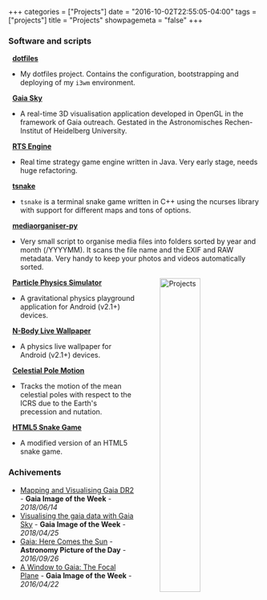 +++
categories = ["Projects"]
date = "2016-10-02T22:55:05-04:00"
tags = ["projects"]
title = "Projects"
showpagemeta = "false"
+++


### Software and scripts

  <i class="fa fa-github"></i>&nbsp;&nbsp;<strong><a href="https://github.com/langurmonkey/dotfiles">dotfiles</a></strong>
  - My dotfiles project. Contains the configuration, bootstrapping and deploying of my `i3wm` environment. 
  
  <i class="fa fa-github"></i>&nbsp;&nbsp;<strong><a href="https://zah.uni-heidelberg.de/gaia/outreach/gaiasky/">Gaia Sky</a></strong>
  -  A real-time 3D visualisation application developed in OpenGL in the framework of Gaia outreach. Gestated in the Astronomisches Rechen-Institut of Heidelberg University.

  <i class="fa fa-github"></i>&nbsp;&nbsp;<strong><a href="https://github.com/langurmonkey/rts-engine">RTS Engine</a></strong>
  - Real time strategy game engine written in Java. Very early stage, needs huge refactoring.
  
  <i class="fa fa-gitlab"></i>&nbsp;&nbsp;<strong><a href="https://gitlab.com/langurmonkey/tsnake">tsnake</a></strong>
  - `tsnake` is a terminal snake game written in C++ using the ncurses library with support for different maps and tons of options.

  <i class="fa fa-github"></i>&nbsp;&nbsp;<strong><a href="https://github.com/langurmonkey/mediaorganiser-py">mediaorganiser-py</a></strong>
  - Very small script to organise media files into folders sorted by year and month (/YYYYMM). It scans the file name and the EXIF and RAW metadata. Very handy to keep your photos and videos automatically sorted. 

<img src="/img/drawings/projects_col_s.jpg"
     alt="Projects"
     style="float: right; margin-left: 50px; width: 40%" />

<i class="fa fa-github"></i>&nbsp;&nbsp;<strong><a href="/project/pps/">Particle Physics Simulator</a></strong>
  - A gravitational physics playground application for Android (v2.1+) devices.


  <i class="fa fa-github"></i>&nbsp;&nbsp;<strong><a href="/project/nblw/">N-Body Live Wallpaper</a></strong>
  - A physics live wallpaper for Android (v2.1+) devices.


  <i class="fa fa-github"></i>&nbsp;&nbsp;<strong><a href="/project/celestial-pole/">Celestial Pole Motion</a></strong>
  - Tracks the motion of the mean celestial poles with respect to the ICRS due to the Earth's precession and nutation.


  <i class="fa fa-globe"></i>&nbsp;&nbsp;<strong><a href="/project/snake/">HTML5 Snake Game</a></strong>
  - A modified version of an HTML5 snake game.


### Achivements

-  [Mapping and Visualising Gaia DR2](https://www.cosmos.esa.int/web/gaia/iow_20180614) - **Gaia Image of the Week** - *2018/06/14*
-  [Visualising the gaia data with Gaia Sky](https://www.cosmos.esa.int/web/gaia/gaiadr2_gaiasky) - **Gaia Image of the Week** - *2018/04/25*
-  [Gaia: Here Comes the Sun](http://apod.nasa.gov/apod/ap160926.html) - **Astronomy Picture of the Day** - *2016/09/26*
-  [A Window to Gaia: The Focal Plane](http://www.cosmos.esa.int/web/gaia/iow_20160422) - **Gaia Image of the Week** - *2016/04/22*
